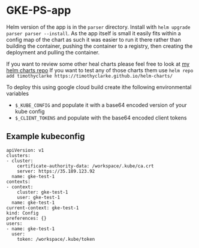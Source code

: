 # GKE-PS-app

Helm version of the app is in the `parser` directory. Install with `helm upgrade parser parser --install`. As the app itself is small it easily fits within a config map of the chart as such it was easier to run it there rather than building the container, pushing the container to a registry, then creating the deployment and pulling the container.

If you want to review some other heal charts please feel free to look at [my helm charts repo](https://github.com/timothyclarke/helm-charts/tree/master/charts)
If you want to test any of those charts them use `helm repo add timothyclarke https://timothyclarke.github.io/helm-charts/`

To deploy this using google cloud build create ithe following environmental variables
* `$_KUBE_CONFIG` and populate it with a base64 encoded version of your kube config
* `$_CLIENT_TOKENS` and populate with the base64 encoded client tokens

## Example kubeconfig

```
apiVersion: v1
clusters:
- cluster:
    certificate-authority-data: /workspace/.kube/ca.crt
    server: https://35.189.123.92
  name: gke-test-1
contexts:
- context:
    cluster: gke-test-1
    user: gke-test-1
  name: gke-test-1
current-context: gke-test-1
kind: Config
preferences: {}
users:
- name: gke-test-1
  user:
    token: /workspace/.kube/token
```
